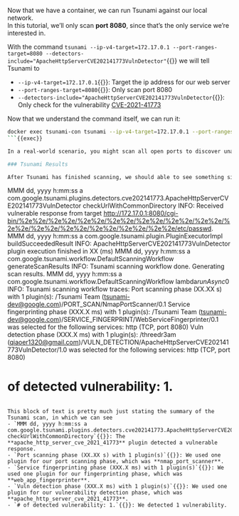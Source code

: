 Now that we have a container, we can run Tsunami against our local network.  
In this tutorial, we’ll only scan **port 8080**, since that’s the only service we’re interested in.

With the command `tsunami --ip-v4-target=172.17.0.1 --port-ranges-target=8080 --detectors-include="ApacheHttpServerCVE202141773VulnDetector"`{{}} we will tell Tsunami to
- `--ip-v4-target=172.17.0.1`{{}}: Target the ip address for our web server
- `--port-ranges-target=8080`{{}}: Only scan port 8080 
- `--detectors-include="ApacheHttpServerCVE202141773VulnDetector`{{}}: Only check for the vulnerability [CVE-2021-41773](https://www.cve.org/CVERecord?id=CVE-2021-41773)

Now that we understand the command itself, we can run it:

```bash
docker exec tsunami-con tsunami --ip-v4-target=172.17.0.1 --port-ranges-target=8080 --detectors-include="ApacheHttpServerCVE202141773VulnDetector"
```{{exec}}

In a real-world scenario, you might scan all open ports to discover unauthorized or suspicious services. You might also wish to use all available detectors to maximize the number of vulnerabilities found. Here, we’re limiting the scan to a known legitimate service with focus on a specific vulnerability to simplify the process.

### Tsunami Results

After Tsunami has finished scanning, we should able to see something similar to this towards the end of it's output:

```
MMM dd, yyyy h:mm:ss a com.google.tsunami.plugins.detectors.cve202141773.ApacheHttpServerCVE202141773VulnDetector checkUrlWithCommonDirectory
INFO: Received vulnerable response from target http://172.17.0.1:8080/cgi-bin/%2e%2e/%2e%2e/%2e%2e/%2e%2e/%2e%2e/%2e%2e/%2e%2e/%2e%2e/%2e%2e/%2e%2e/%2e%2e/%2e%2e/%2e%2e/etc/passwd.
MMM dd, yyyy h:mm:ss a com.google.tsunami.plugin.PluginExecutorImpl buildSucceededResult
INFO: ApacheHttpServerCVE202141773VulnDetector plugin execution finished in XX (ms)
MMM dd, yyyy h:mm:ss a com.google.tsunami.workflow.DefaultScanningWorkflow generateScanResults
INFO: Tsunami scanning workflow done. Generating scan results.
MMM dd, yyyy h:mm:ss a com.google.tsunami.workflow.DefaultScanningWorkflow lambda$runAsync$0
INFO: Tsunami scanning workflow traces:
  Port scanning phase (XX.XX s) with 1 plugin(s):
    /Tsunami Team (tsunami-dev@google.com)/PORT_SCAN/NmapPortScanner/0.1
  Service fingerprinting phase (XXX.X ms) with 1 plugin(s):
    /Tsunami Team (tsunami-dev@google.com)/SERVICE_FINGERPRINT/WebServiceFingerprinter/0.1 was selected for the following services: http (TCP, port 8080)
  Vuln detection phase (XXX.X ms) with 1 plugin(s):
    /threedr3am (qiaoer1320@gmail.com)/VULN_DETECTION/ApacheHttpServerCVE202141773VulnDetector/1.0 was selected for the following services: http (TCP, port 8080)
  # of detected vulnerability: 1.
```{{}}

This block of text is pretty much just stating the summary of the Tsunami scan, in which we can see
- `MMM dd, yyyy h:mm:ss a com.google.tsunami.plugins.detectors.cve202141773.ApacheHttpServerCVE202141773VulnDetector checkUrlWithCommonDirectory`{{}}: The **apache_http_server_cve_2021_41773** plugin detected a vulnerable response.
- `Port scanning phase (XX.XX s) with 1 plugin(s)`{{}}: We used one plugin for our port scanning phase, which was **nmap_port_scanner**.
- `Service fingerprinting phase (XXX.X ms) with 1 plugin(s)`{{}}: We used one plugin for our fingerprinting phase, which was **web_app_fingerprinter**. 
- `Vuln detection phase (XXX.X ms) with 1 plugin(s)`{{}}: We used one plugin for our vulnerability detection phase, which was **apache_http_server_cve_2021_41773**.  
- `# of detected vulnerability: 1.`{{}}: We detected 1 vulnerability.

